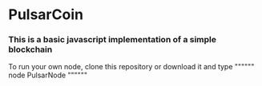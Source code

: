 # PulsarCoin

### This is a basic javascript implementation of a simple blockchain

To run your own node, clone this repository or download it and type
""""""
node PulsarNode
""""""



